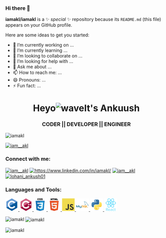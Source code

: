 ### Hi there 👋


**iamakl/iamakl** is a ✨ _special_ ✨ repository because its `README.md` (this file) appears on your GitHub profile.

Here are some ideas to get you started:

- 🔭 I’m currently working on ...
- 🌱 I’m currently learning ...
- 👯 I’m looking to collaborate on ...
- 🤔 I’m looking for help with ...
- 💬 Ask me about ...
- 📫 How to reach me: ...
- 😄 Pronouns: ...
- ⚡ Fun fact: ...

<h1 align="center">Heyo<img alt="wave" src="https://emojis.slackmojis.com/emojis/images/1588177020/8809/wave_hello.gif?1588177020" width="35">It's Ankuush  </h1>
<h3 align="center">CODER || DEVELOPER || ENGINEER</h3>

<p align="left"> <img src="https://komarev.com/ghpvc/?username=iamakl&label=Profile%20views&color=0e75b6&style=flat" alt="iamakl" /> </p>

<p align="left"> <a href="https://twitter.com/iam__akl" target="blank"><img src="https://img.shields.io/twitter/follow/iam__akl?logo=twitter&style=for-the-badge" alt="iam__akl" /></a> </p>

<h3 align="left">Connect with me:</h3>
<p align="left">
<a href="https://twitter.com/iam__akl" target="blank"><img align="center" src="https://raw.githubusercontent.com/rahuldkjain/github-profile-readme-generator/master/src/images/icons/Social/twitter.svg" alt="iam__akl" height="30" width="40" /></a>
<a href="https://linkedin.com/in/https://www.linkedin.com/in/iamakl/" target="blank"><img align="center" src="https://raw.githubusercontent.com/rahuldkjain/github-profile-readme-generator/master/src/images/icons/Social/linked-in-alt.svg" alt="https://www.linkedin.com/in/iamakl/" height="30" width="40" /></a>
<a href="https://instagram.com/iam__akl" target="blank"><img align="center" src="https://raw.githubusercontent.com/rahuldkjain/github-profile-readme-generator/master/src/images/icons/Social/instagram.svg" alt="iam__akl" height="30" width="40" /></a>
<a href="https://www.hackerrank.com/lohani_ankush01" target="blank"><img align="center" src="https://raw.githubusercontent.com/rahuldkjain/github-profile-readme-generator/master/src/images/icons/Social/hackerrank.svg" alt="lohani_ankush01" height="30" width="40" /></a>
</p>

<h3 align="left">Languages and Tools:</h3>
<p align="left"> <a href="https://www.cprogramming.com/" target="_blank"> <img src="https://raw.githubusercontent.com/devicons/devicon/master/icons/c/c-original.svg" alt="c" width="40" height="40"/> </a> <a href="https://www.w3schools.com/cpp/" target="_blank"> <img src="https://raw.githubusercontent.com/devicons/devicon/master/icons/cplusplus/cplusplus-original.svg" alt="cplusplus" width="40" height="40"/> </a> <a href="https://www.w3schools.com/css/" target="_blank"> <img src="https://raw.githubusercontent.com/devicons/devicon/master/icons/css3/css3-original-wordmark.svg" alt="css3" width="40" height="40"/> </a> <a href="https://www.w3.org/html/" target="_blank"> <img src="https://raw.githubusercontent.com/devicons/devicon/master/icons/html5/html5-original-wordmark.svg" alt="html5" width="40" height="40"/> </a> <a href="https://developer.mozilla.org/en-US/docs/Web/JavaScript" target="_blank"> <img src="https://raw.githubusercontent.com/devicons/devicon/master/icons/javascript/javascript-original.svg" alt="javascript" width="40" height="40"/> </a> <a href="https://www.mysql.com/" target="_blank"> <img src="https://raw.githubusercontent.com/devicons/devicon/master/icons/mysql/mysql-original-wordmark.svg" alt="mysql" width="40" height="40"/> </a> <a href="https://www.python.org" target="_blank"> <img src="https://raw.githubusercontent.com/devicons/devicon/master/icons/python/python-original.svg" alt="python" width="40" height="40"/> </a> <a href="https://reactjs.org/" target="_blank"> <img src="https://raw.githubusercontent.com/devicons/devicon/master/icons/react/react-original-wordmark.svg" alt="react" width="40" height="40"/> </a> </p>

<p><img align="left" src="https://github-readme-stats.vercel.app/api/top-langs?username=iamakl&show_icons=true&locale=en&layout=compact" alt="iamakl" /></p>

<p>&nbsp;<img align="center" src="https://github-readme-stats.vercel.app/api?username=iamakl&show_icons=true&locale=en" alt="iamakl" /></p>

<p><img align="center" src="https://github-readme-streak-stats.herokuapp.com/?user=iamakl&" alt="iamakl" /></p>

